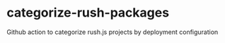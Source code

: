 # categorize-rush-packages
Github action to categorize rush.js projects by deployment configuration
